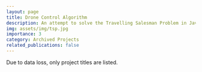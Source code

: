 ```yaml
---
layout: page
title: Drone Control Algorithm
description: An attempt to solve the Travelling Salesman Problem in Java.
img: assets/img/tsp.jpg
importance: 3
category: Archived Projects
related_publications: false
---
```


Due to data loss, only project titles are listed.

